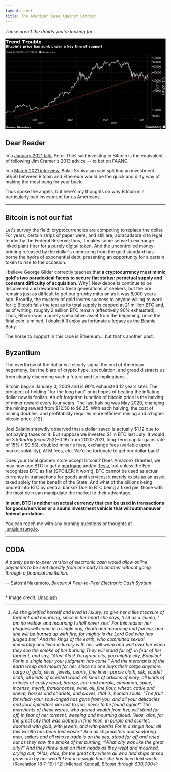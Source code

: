```yaml
---
layout: post
title: The American Case Against Bitcoin
---
```


_These aren't the droids you're looking for..._

[![Bitcoin](../images/bitcoin.jpg "Bitcoin")](https://unsplash.com/s/photos/bitcoin?utm_source=unsplash&utm_medium=referral&utm_content=creditCopyText)

## Dear Reader

In a
[January 2021 talk](https://podcasts.apple.com/us/podcast/the-silver-lining-peter-thiel-in-2021/id1527549379?i=1000513763854),
Peter Thiel said investing in Bitcoin is the equivalent of following Jim
Cramer's 2013 advice -- to bet on FAANG.

In a [March 2021 interview](https://tim.blog/2021/03/24/balaji-srinivasan),
Balaji Srinivasan said splitting an investment 50/50 between Bitcoin and
Ethereum would be the quick and dirty way of making the most bang for your buck.

Thus spoke the angels, but here's my thoughts on why Bitcoin is a particularly
bad investment for us Americans.

---

## Bitcoin is not our fiat

Let's survey the field: cryptocurrencies are competing to replace the dollar.
For years, certain strips of paper were, and still are, abracadabra'd to legal
tender by the Federal Reserve; thus, it makes some sense to exchange inked plant
fiber for a purely digital token. And the uncontrolled money-printing released
by the dollar's unmooring from the gold standard has borne the hydra of
exponential debt, presenting an opportunity for a certain token to rise to the
occasion.

I believe George Gilder correctly teaches that **a cryptocurrency must mimic
gold's two paradoxical facets to secure fiat status: perpetual supply and
constant difficulty of acquisition**. Why? New deposits continue to be
discovered and rewarded to fresh generations of seekers, but the ore remains
just as difficult to get our grubby mitts on as it was 8,000 years ago. Broadly,
the mystery of gold invites success to anyone willing to work for it; Bitcoin
fails the test as its total supply is capped at 21 million BTC and, as of
writing, roughly 2 million BTC remain (effectively 90% exhausted). Thus, Bitcoin
was a purely speculative asset from the beginning; once the final coin is mined,
I doubt it'll enjoy as fortunate a legacy as the Beanie Baby.

The horse to support in this race is Ethereum... but that's another post.

## Byzantium

The overthrow of the dollar will clearly signal the end of American hegemony,
but the blare of crypto hype, speculation, and greed distracts us from clearly
discerning such a future and its implications. [^1]

Bitcoin began January 3, 2009 and is 90% exhausted 12 years later. The prospect
of holding "for the long haul" or in hopes of beating the inflating dollar now
is foolish. An oft forgotten function of bitcoin price is the halving of miner
reward every four years. The last halving was May 2020, changing the mining
reward from $12.50 to $6.25. With each halving, the cost of mining doubles, and
profitability requires more efficient mining and a higher bitcoin price. [^2]

Joel Salatin shrewdly observed that a dollar saved is actually $1.12 due to not
paying taxes on it. But suppose we invested $1 in BTC last July: it would be
$3.53 today (a cool 253% gain). And let's adjust for 5% dollar inflation
(-$0.18) from 2020-2021, long-term capital gains rate of 15% (-$0.53), doubled
miner's fees, exchange fees (variable upon market volatility), ATM fees, etc.
We'd be fortunate to get our dollar back!

Does your local grocery store accept bitcoin? Does Amazon? Granted, we may now
use BTC to get a
[mortgage](https://www.coindesk.com/us-mortgage-lender-uwm-plans-to-accept-bitcoin-payments)
and/or
[Tesla](https://www.fool.com/the-ascent/cryptocurrency/articles/musk-says-tesla-will-accept-bitcoin-payments-again-but-theres-a-catch/),
but unless the Fed recognizes BTC as fiat (SPOILER: it won't), BTC cannot be
used as actual currency in transactions for goods and services; it merely exists
as an asset taxed solely for the benefit of the State. And what of the billions
being poured into BTC by central banks? Due to BTC being a fixed pie, those with
the most coin can manipulate the market to their advantage.

**In sum, BTC is neither an actual currency that can be used in transactions for
goods/services or a sound investment vehicle that will outmaneuver federal
predation.**

You can reach me with any burning questions or thoughts at
[jun@junsung.io](jun@junsung.io).

---

## CODA

_A purely peer-to-peer version of electronic cash would allow online payments to
be sent directly from one party to another without going through a financial
institution._

-- Satoshi Nakamoto,
[_Bitcoin: A Peer-to-Peer Electronic Cash System_](https://bitcoin.org/bitcoin.pdf)

---

[^1]:
    _As she glorified herself and lived in luxury, so give her a like measure of
    torment and mourning, since in her heart she says, ‘I sit as a queen, I am
    no widow, and mourning I shall never see.’ For this reason her plagues will
    come in a single day, death and mourning and famine, and she will be burned
    up with fire; for mighty is the Lord God who has judged her.” And the kings
    of the earth, who committed sexual immorality and lived in luxury with her,
    will weep and wail over her when they see the smoke of her burning.They will
    stand far off, in fear of her torment, and say, “Alas! Alas! You great city,
    you mighty city, Babylon! For in a single hour your judgment has come.” And
    the merchants of the earth weep and mourn for her, since no one buys their
    cargo anymore, cargo of gold, silver, jewels, pearls, fine linen, purple
    cloth, silk, scarlet cloth, all kinds of scented wood, all kinds of articles
    of ivory, all kinds of articles of costly wood, bronze, iron and marble,
    cinnamon, spice, incense, myrrh, frankincense, wine, oil, fine flour, wheat,
    cattle and sheep, horses and chariots, and slaves, that is, human souls.
    “The fruit for which your soul longed has gone from you, and all your
    delicacies and your splendors are lost to you, never to be found again!” The
    merchants of these wares, who gained wealth from her, will stand far off, in
    fear of her torment, weeping and mourning aloud, “Alas, alas, for the great
    city that was clothed in fine linen, in purple and scarlet, adorned with
    gold, with jewels, and with pearls! For in a single hour all this wealth has
    been laid waste.” And all shipmasters and seafaring men, sailors and all
    whose trade is on the sea, stood far off and cried out as they saw the smoke
    of her burning, “What city was like the great city?” And they threw dust on
    their heads as they wept and mourned, crying out, “Alas, alas, for the great
    city where all who had ships at sea grew rich by her wealth! For in a single
    hour she has been laid waste._ (Revelation 18:7-19) [^2]: Michael Kendall,
    [_Bitcoin through $30,000_](https://manonthemargin.com/bitcoin-through-30000/)

\* Image credit:
[Unsplash](https://unsplash.com/s/photos/bitcoin?utm_source=unsplash&utm_medium=referral&utm_content=creditCopyText)
